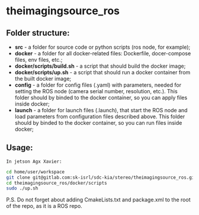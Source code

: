 # theimagingsource_ros

## Folder structure:
- **src** - a folder for source code or python scripts (ros node, for example);
- **docker** - a folder for all docker-related files: Dockerfile, docer-compose files, env files, etc.;
- **docker/scripts/build.sh** - a script that should build the docker image;
- **docker/scripts/up.sh** - a script that should run a docker container from the built docker image;
- **config** - a folder for config files (.yaml) with parameters, needed for setting the ROS node (camera serial number, resolution, etc.). This folder should by binded to the docker container, so you can apply files inside docker;
- **launch** - a folder for launch files (.launch), that start the ROS node and load parameters from configuration files described above. This folder should by binded to the docker container, so you can run files inside docker;

## Usage:
    In jetson Agx Xavier: 
``` bash
cd home/user/workspace
git clone git@gitlab.com:sk-isrl/sdc-kia/stereo/theimagingsource_ros.git
cd theimagingsource_ros/docker/scripts
sudo ./up.sh
```

P.S. Do not forget about adding CmakeLists.txt and package.xml to the root of the repo, as it is a ROS repo.
